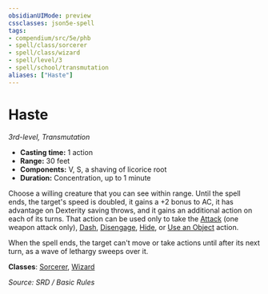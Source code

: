 ```yaml
---
obsidianUIMode: preview
cssclasses: json5e-spell
tags:
- compendium/src/5e/phb
- spell/class/sorcerer
- spell/class/wizard
- spell/level/3
- spell/school/transmutation
aliases: ["Haste"]
---
```

# Haste
*3rd-level, Transmutation*  

- **Casting time:** 1 action
- **Range:** 30 feet
- **Components:** V, S, a shaving of licorice root
- **Duration:** Concentration, up to 1 minute

Choose a willing creature that you can see within range. Until the spell ends, the target's speed is doubled, it gains a +2 bonus to AC, it has advantage on Dexterity saving throws, and it gains an additional action on each of its turns. That action can be used only to take the [Attack](rules/actions.md#Attack) (one weapon attack only), [Dash](rules/actions.md#Dash), [Disengage](rules/actions.md#Disengage), [Hide](rules/actions.md#Hide), or [Use an Object](rules/actions.md#Use%20an%20Object) action.

When the spell ends, the target can't move or take actions until after its next turn, as a wave of lethargy sweeps over it.

**Classes**: [Sorcerer](sorcerer.md), [Wizard](wizard.md)

*Source: SRD / Basic Rules*